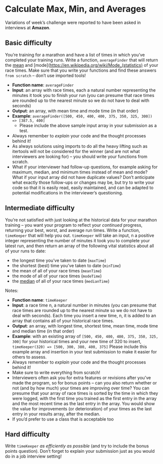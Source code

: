 # Calculate Max, Min, and Averages

Variations of week’s challenge were reported to have been asked in interviews at **Amazon**.

## Basic difficulty
You’re training for a marathon and have a list of times in which you’ve completed your training runs. Write a function, `averageFinder` that will return the [mean](https://en.wikipedia.org/wiki/Arithmetic_mean) and [mode](https://en.wikipedia.org/wiki/Mode_(statistics) of your race times. Make sure that you write your functions and find these answers `from scratch` – don’t use imported tools!

* **Function name**: `averageFinder`
* **Input**: an array with race times, each a natural number representing the minutes it took you to finish your run (you can presume that race times are rounded up to the nearest minute so we do not have to deal with seconds)
* **Output**: an array, with mean time and mode time (in that order)
* **Example**: `averageFinder([500, 450, 400, 400, 375, 350, 325, 300]) => [387.5, 400]`
    * Please include the above sample input array in your submission as a test.
* Always remember to *explain* your code and the thought processes behind it!
* As always solutions using imports to do all the heavy lifting such as itertools will not be considered for the winner (and are not what interviewers are looking for) – you should write your functions from scratch.
* What if your interviewer had follow-up questions, for example asking for maximum, median, and minimum times instead of mean and mode? What if your input array did not have duplicate values? Don’t anticipate what exactly those follow-ups or changes may be, but try to write your code so that it is easily read, easily maintained, and can be adapted to potential modifications in the interviewer’s questioning.


## Intermediate difficulty

You’re not satisfied with just looking at the historical data for your marathon training – you want your program to reflect your *continued* progress, returning your best, worst, and average run times. Write a function, `timeKeeper` that will help you out. `timeKeeper` will take an input, n a positive integer representing the number of minutes it took you to complete your latest run, and then return an array of the following vital statistics about all of your runs to date:

   * the longest time you’ve taken to date (`maxTime`)
   *  the shortest (best) time you’ve taken to date (`minTime`)
   * the mean of all of your race times (`meanTime`)
   * the mode of all of your race times (`modeTime`)
   * the [median](https://en.wikipedia.org/wiki/Median) of all of your race times (`medianTime`)

Notes:

* **Function name**: `timeKeeper`
* **Input**: a race time n, a natural number in minutes (you can presume that race times are rounded up to the nearest minute so we do not have to deal with seconds). Each time you insert a new time, n, it is added to an array that contains all of your historical race times.
* **Output**: an array, with longest time, shortest time, mean time, mode time and median time (in that order)
* **Example**: with an existing array of `[500, 450, 400, 400, 375, 350, 325, 300]` for your historical times and your new time of 320 to insert, `timeKeeper(320) => [500, 300, 380, 400, 375]`
    Please include this example array and insertion in your test submission to make it easier for others to assess.
* Always remember to *explain* your code and the thought processes behind it!
* Make sure to write everything from scratch!
* Interviewers often ask you for extra features or revisions after you’ve made the program, so for bonus points – can you also return whether or not (and by how much) your times are improving over time? You can presume that your array of race times is sorted by the time in which they were logged, with the first time you trained as the first entry in the array and the most recent time as the last entry in the array. You would show the value for improvements (or deterioration) of your times as the last entry in your results array, after the median.
* If you’d prefer to use a class that is acceptable too

## Hard difficulty

Write `timeKeeper` *as efficiently as possible* (and try to include the bonus points question).
Don’t forget to explain your submission just as you would do in a job interview setting!
